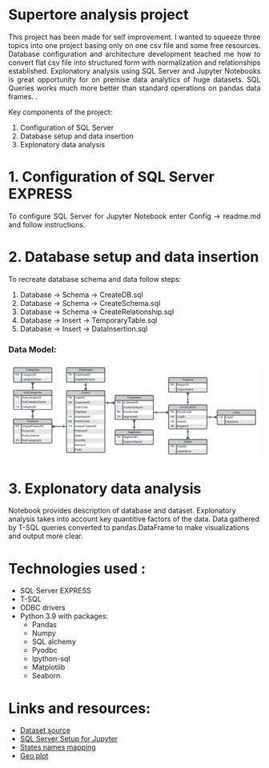 # Supertore analysis project 

<p align='justify'>This project has been made for self improvement. I wanted to squeeze three topics into one project basing only on one csv file and some free resources. Database configuration and architecture development teached me how to convert flat csv file into structured form with normalization and relationships established. Explonatory analysis using SQL Server and Jupyter Notebooks is great opportunity for on premise data analytics of huge datasets. SQL Queries works much more better than standard operations on pandas data frames. .</p>

Key components of the project:
1. Configuration of SQL Server 
2. Database setup and data insertion 
3. Explonatory data analysis



# 1. Configuration of SQL Server EXPRESS
<p align='justify'>To configure SQL Server for Jupyter Notebook enter Config -> readme.md and follow instructions.</p>

# 2. Database setup and data insertion 
<p align='justify'> To recreate database schema and data follow steps: </p>

1. Database -> Schema -> CreateDB.sql 
2. Database -> Schema -> CreateSchema.sql
3. Database -> Schema -> CreateRelationship.sql
4. Database -> Insert -> TemporaryTable.sql
5. Database -> Insert -> DataInsertion.sql

### Data Model: 

![DatabaseSchema](Database/Schema/DataModel.png)

# 3. Explonatory data analysis
<p aling='justify'>Notebook provides description of database and dataset. Explonatory analysis takes into account key quantitive factors of the data. Data gathered by T-SQL queries converted to pandas.DataFrame to make visualizations and output more clear. </p>

 
# Technologies used :
* SQL Server EXPRESS 
* T-SQL 
* ODBC drivers 
* Python 3.9 with packages: 
    * Pandas
    * Numpy 
    * SQL alchemy 
    * Pyodbc
    * Ipython-sql
    * Matplotlib 
    * Seaborn 


# Links and resources:
* [Dataset source](https://www.kaggle.com/datasets/vivek468/superstore-dataset-final)
* [SQL Server Setup for Jupyter](https://www.google.com/search?q=sql+server+jupytert+notebook&oq=sql+server+jupytert+notebook&aqs=edge..69i57j0i512j0i433i512l3j69i65j69i61j69i60j69i61.11350j0j1&sourceid=chrome&ie=UTF-8)
* [States names mapping](https://gist.github.com/rogerallen/1583593)
* [Geo plot](https://www.geeksforgeeks.org/python-geographical-plotting-using-plotly/#:~:text=Geographical%20plotting%20is%20used%20for,design%20graphs%2C%20especially%20interactive%20graphs.)
